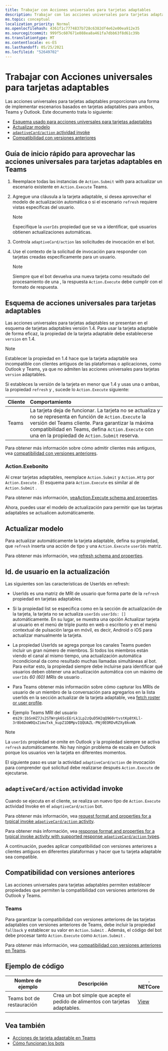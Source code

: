 ```yaml
---
title: Trabajar con Acciones universales para tarjetas adaptables
description: Trabajar con las acciones universales para tarjetas adaptables.
ms.topic: conceptual
localization_priority: Normal
ms.openlocfilehash: 4361f1c7774837b728c6382df4e62e00ea912e35
ms.sourcegitcommit: 999f5c607671e088ea8a461fa7dbb63f8d61c39b
ms.translationtype: MT
ms.contentlocale: es-ES
ms.lasthandoff: 05/25/2021
ms.locfileid: "52649702"
---
```

# <a name="work-with-universal-actions-for-adaptive-cards"></a>Trabajar con Acciones universales para tarjetas adaptables

Las acciones universales para tarjetas adaptables proporcionan una forma de implementar escenarios basados en tarjetas adaptables para ambos, Teams y Outlook. Este documento trata lo siguiente:

* [Esquema usado para acciones universales para tarjetas adaptables](#schema-for-universal-actions-for-adaptive-cards)
* [Actualizar modelo](#refresh-model)
* [`adaptiveCard/action` actividad invoke](#adaptivecardaction-invoke-activity)
* [Compatibilidad con versiones anteriores](#backward-compatibility)

## <a name="quick-start-guide-to-leverage-universal-actions-for-adaptive-cards-in-teams"></a>Guía de inicio rápido para aprovechar las acciones universales para tarjetas adaptables en Teams

1. Reemplace todas las instancias de `Action.Submit` with para actualizar un escenario existente en `Action.Execute` Teams.
2. Agregue una cláusula a la tarjeta adaptable, si desea aprovechar el modelo de actualización automática o si el escenario `refresh` requiere vistas específicas del usuario.

    >[!NOTE]
    > Especifique la `userIds` propiedad que se va a identificar, qué usuarios obtienen actualizaciones automáticas.

3. Controla `adaptiveCard/action` las solicitudes de invocación en el bot.
4. Use el contexto de la solicitud de invocación para responder con tarjetas creadas específicamente para un usuario.

    > [!NOTE]
    > Siempre que el bot devuelva una nueva tarjeta como resultado del procesamiento de una , la respuesta `Action.Execute` debe cumplir con el formato de respuesta.

## <a name="schema-for-universal-actions-for-adaptive-cards"></a>Esquema de acciones universales para tarjetas adaptables

Las acciones universales para tarjetas adaptables se presentan en el esquema de tarjetas adaptables versión 1.4. Para usar la tarjeta adaptable de forma eficaz, la propiedad de la tarjeta adaptable debe establecerse `version` en 1.4.

> [!NOTE]
> Establecer la propiedad en 1.4 hace que la tarjeta adaptable sea incompatible con clientes antiguos de las plataformas o aplicaciones, como Outlook y Teams, ya que no admiten las acciones universales para tarjetas `version` adaptables.

Si estableces la versión de la tarjeta en menor que 1.4 y usas una o ambas, la propiedad `refresh` y , sucede lo `Action.Execute` siguiente:

| Cliente | Comportamiento |
| :-- | :-- |
| Teams | La tarjeta deja de funcionar. La tarjeta no se actualiza y no se representa en función de `Action.Execute` la versión del Teams cliente. Para garantizar la máxima compatibilidad en Teams, defina `Action.Execute` con una en la propiedad de `Action.Submit` reserva. |

Para obtener más información sobre cómo admitir clientes más antiguos, vea [compatibilidad con versiones anteriores](#backward-compatibility).

### <a name="actionexecute"></a>Action.Exebonito

Al crear tarjetas adaptables, reemplace `Action.Submit` y `Action.Http` por `Action.Execute` . El esquema para `Action.Execute` es similar al de `Action.Submit` .

Para obtener más información, [ veaAction.Execute schema and properties](/adaptive-cards/authoring-cards/universal-action-model#actionexecute).

Ahora, puedes usar el modelo de actualización para permitir que las tarjetas adaptables se actualicen automáticamente.

## <a name="refresh-model"></a>Actualizar modelo

Para actualizar automáticamente la tarjeta adaptable, defina su propiedad, que `refresh` inserta una acción de tipo y una `Action.Execute` `userIds` matriz.

Para obtener más información, vea [refresh schema and properties](/adaptive-cards/authoring-cards/universal-action-model#refresh-mechanism).

## <a name="user-ids-in-refresh"></a>Id. de usuario en la actualización

Las siguientes son las características de UserIds en refresh:

* UserIds es una matriz de MRI de usuario que forma parte de la `refresh` propiedad en tarjetas adaptables.

* Si la propiedad list se especifica como en la sección de actualización de la tarjeta, la tarjeta no se actualiza `userIds` `userIds: []` automáticamente. En su  lugar, se muestra una opción Actualizar tarjeta al usuario en el menú de triple punto en web o escritorio y en el menú contextual de pulsación larga en móvil, es decir, Android o iOS para actualizar manualmente la tarjeta.

* La propiedad UserIds se agrega porque los canales Teams pueden incluir un gran número de miembros. Si todos los miembros están viendo el canal al mismo tiempo, una actualización automática incondicional da como resultado muchas llamadas simultáneas al bot. Para evitar esto, la propiedad siempre debe incluirse para identificar qué usuarios deben obtener una actualización automática con un máximo de `userIds` *60 (60) MRIs* de usuario .

* Para Teams obtener más información sobre cómo capturar los MRIs de usuario de un miembro de la conversación para agregarlos en la lista userIds en la sección actualizar de la tarjeta adaptable, vea [fetch roster or user profile](/microsoftteams/platform/bots/how-to/get-teams-context?tabs=dotnet#fetch-the-roster-or-user-profile).

* Ejemplo Teams MRI del usuario es`29:1bSnHZ7Js2STWrgk6ScEErLk1Lp2zQuD5H2qQ960rtvstKp8tKLl-3r8b6DoW0QxZimuTxk_kupZ1DBMpvIQQUAZL-PNj0EORDvRZXy8kvWk`

> [!NOTE]
> La `userIds` propiedad se omite en Outlook y la propiedad siempre se activa `refresh` automáticamente. No hay ningún problema de escala en Outlook porque los usuarios ven la tarjeta en diferentes momentos.

El siguiente paso es usar la actividad `adaptiveCard/action` de invocación para comprender qué solicitud debe realizarse después `Action.Execute` de ejecutarse.

## <a name="adaptivecardaction-invoke-activity"></a>`adaptiveCard/action` actividad invoke

Cuando se ejecuta en el cliente, se realiza un nuevo tipo de `Action.Execute` actividad Invoke en el `adaptiveCard/action` bot.

Para obtener más información, vea [request format and properties for a typical invoke `adaptiveCard/action` activity](/adaptive-cards/authoring-cards/universal-action-model#request-format).

Para obtener más información, vea [response format and properties for a typical invoke activity with supported response `adaptiveCard/action` types](/adaptive-cards/authoring-cards/universal-action-model#response-format).

A continuación, puedes aplicar compatibilidad con versiones anteriores a clientes antiguos en diferentes plataformas y hacer que tu tarjeta adaptable sea compatible.

## <a name="backward-compatibility"></a>Compatibilidad con versiones anteriores

Las acciones universales para tarjetas adaptables permiten establecer propiedades que permiten la compatibilidad con versiones anteriores de Outlook y Teams.

### <a name="teams"></a>Teams

Para garantizar la compatibilidad con versiones anteriores de las tarjetas adaptables con versiones anteriores de Teams, debe incluir la propiedad `fallback` y establecer su valor en `Action.Submit` . Además, el código del bot debe procesar tanto `Action.Execute` como `Action.Submit` .

Para obtener más información, vea [compatibilidad con versiones anteriores en Teams](/adaptive-cards/authoring-cards/universal-action-model#teams).

## <a name="code-sample"></a>Ejemplo de código

|Nombre de ejemplo | Descripción | . NETCore |
|----------------|-----------------|--------------|
| Teams bot de restauración | Crea un bot simple que acepte el pedido de alimentos con tarjetas adaptables. |[View](https://github.com/OfficeDev/Microsoft-Teams-Samples/tree/main/samples/bot-teams-catering/csharp)|

## <a name="see-also"></a>Vea también

* [Acciones de tarjeta adaptable en Teams](~/task-modules-and-cards/cards/cards-actions.md#adaptive-cards-actions)
* [Cómo funcionan los bots](/azure/bot-service/bot-builder-basics?view=azure-bot-service-4.0&preserve-view=true)

